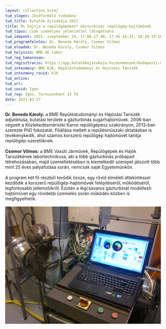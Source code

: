 ```yaml
---
layout: collection_kutej
tud_slogen: Jövőformáló tudomány
tud_title: Kutatók éjszakája 2021
title: Mi hajtja a repülőgépeket? Gázturbinás repülőgép-hajtóművek
tud_tipus: Csak személyes jelenléttel látogatható
tud_idopont: 2021. szeptember 24. 17:00-17:40; 17:45-18:25; 18:30-19:10; 19:15-19:55; 20:00-20:40
tud_programfelelos: Dr. Beneda Károly, Csomor Vilmos
tud_eloadok: Dr. Beneda Károly, Csomor Vilmos
tud_helyszin: BME AE labor
tud_reg_hamarosan:
tud_regisztracio: https://app.kutatokejszakaja.hu/esemenyek/budapesti-muszaki-es-gazdasagtudomanyi-egyetem/mi-hajtja-a-repulogepeket-gazturbinas-repulogep-hajtomuvek
tud_intezmeny: BME KJK, Repüléstudományi és Hajózási Tanszék
tud_intezmeny_rovid: KJK
tud_online:
tud_url:
tud_covid: Igen
tud_reg: Igen, Turnusonként 15 fő
date: 2021-03-27
---
```


<b>Dr. Beneda Károly:</b> a BME Repüléstudományi és Hajózási Tanszék adjunktusa, kutatási területe a gázturbinás sugárhajtóművek. 2006-ban végzett a Közlekedésmérnöki Karon repülőgépész szakirányon, 2013-ban szerezte PhD fokozatát. Főállása mellett a repülésműszaki oktatásban is tevékenykedik, ahol számos korszerű repülőgép hajtóművét tanítja repülőgép-szerelőknek.
<br><br>
<b>Csomor Vilmos:</b> a BME Vasúti Járművek, Repülőgépek és Hajók Tanszékének labortechnikusa, aki a több gázturbinás próbapad létrehozásában, majd üzemeltetésében is kiemelkedő szerepet játszott több mint 25 éves pályafutása során, nemcsak saját Egyetemünkön.
<br><br>
A program két fő részből tevődik össze, egy rövid elméleti áttekintéssel kezdődik a korszerű repülőgép-hajtóművek felépítéséről, működéséről, legfontosabb jellemzőikről. Ezután a légcsavaros gázturbinát modellező hajtóművet egy rövidebb üzemelés során működés közben is megfigyelhetik.
<br><br>
<img src="images/gazturb.jpg" max-width="500" class="center"> 


